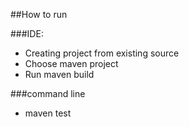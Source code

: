 
##How to run

###IDE:
- Creating project from existing source
- Choose maven project
- Run maven build

###command line
- maven test



